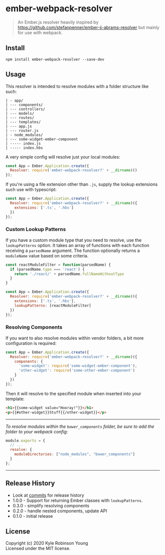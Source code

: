 # ember-webpack-resolver

> An Ember.js resolver heavily inspired by
https://github.com/stefanpenner/ember-jj-abrams-resolver but mainly for use with webpack.

## Install

``` shell
npm install ember-webpack-resolver --save-dev
```

## Usage

This resolver is intended to resolve modules with a folder structure like such:

```
| - app/
| --- components/
| --- controllers/
| --- models/
| --- routes/
| --- templates/
| --- app.js
| --- router.js
| - node_modules/
| --- some-widget-ember-component
| ----- index.js
| ----- index.hbs
```

A very simple config will resolve just your local modules:

``` javascript
const App = Ember.Application.create({
  Resolver: require('ember-webpack-resolver?' + __dirname)()
});
```

If you're using a file extension other than `.js`, supply the lookup extensions such use with typescript:

``` javascript
const App = Ember.Application.create({
  Resolver: require('ember-webpack-resolver?' + __dirname)({
    extensions: ['.ts', '.hbs']
  })
});
```

### Custom Lookup Patterns
If you have a custom module type that you need to resolve, use the `lookupPatterns` option. It takes an array of functions with each function receiving a `parsedName` argument. The function optionally returns a `moduleName` value based on some criteria.

``` javascript
const reactModuleFilter = function(parsedName) {
  if (parsedName.type === 'react') {
    return './react/' + parsedName.fullNameWithoutType
  }
}

const App = Ember.Application.create({
  Resolver: require('ember-webpack-resolver?' + __dirname)({
    extensions: ['.ts', '.hbs'],
    lookupPatterns: [reactModuleFilter]
  })
});

```

### Resolving Components
If you want to also resolve modules within vendor folders, a bit more configuration is required:

``` javascript
const App = Ember.Application.create({
  Resolver: require('ember-webpack-resolver?' + __dirname)({
    components: {
      'some-widget': require('some-widget-ember-component'),
      'other-widget': require('some-other-ember-component')
    }
  })
});
```

Then it will resolve to the specified module when inserted into your template:

``` html
<h1>{{some-widget value="Hooray!"}}</h1>
<p>{{#other-widget}}Stuff{{/other-widget}}</p>
```

---

*To resolve modules within the `bower_components` folder, be sure to add the folder to your webpack config:*

``` javascript
module.exports = {
  // ...
  resolve: {
    moduleDirectories: ["node_modules", "bower_components"]
  }
};
```

---

## Release History
* Look at [commits](https://github.com/shama/ember-webpack-resolver/commits/master) for release history
* 1.0.0 - Support for returning Ember classes with `lookupPatterns`.
* 0.3.0 - simplify resolving components
* 0.2.0 - handle nested components, update API
* 0.1.0 - initial release

## License
Copyright (c) 2020 Kyle Robinson Young  
Licensed under the MIT license.
